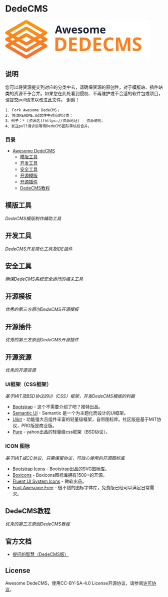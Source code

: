 
#    DedeCMS
![Awesome-DedeCMS](/resources/awesome-logo.png)

## 说明
您可以将资源提交到对应的分类中去，请确保资源的原创性，对于模版站、插件站类的资源不予合并。如果您在此处看到侵权、不再维护或不合适的软件包或项目，请提交pull请求以改进此文件。 谢谢！


```
1. Fork Awesome DedeCMS；
2. 修改README.md文件中对应的分类；
3、例子：* [资源名](https://资源地址) - 资源说明.
4、发送pull请求后等待DedeCMS团队审核后合并。
```


### 目录

- [Awesome DedeCMS](#awesome-dedecms)
    - [模版工具](#模版工具)
    - [开发工具](#开发工具)
    - [安全工具](#安全工具)
    - [开源模版](#开源模版)
    - [开源插件](#开源插件)
    - [DedeCMS教程](#DedeCMS教程)

## 模版工具

*DedeCMS模版制作辅助工具*




## 开发工具

*DedeCMS开发简化工具及IDE插件*


## 安全工具

*确保DedeCMS系统安全运行的相关工具*


## 开源模板

*优秀的第三方原创DedeCMS开源模板*


## 开源插件

*优秀的第三方原创DedeCMS开源插件*

## 开源资源
*优秀的开源资源*

### UI框架（CSS框架）
*基于MIT及BSD协议的UI（CSS）框架，开发DedeCMS模版的利器*
* [Bootstrap](https://github.com/twbs/bootstrap) - 这个不需要介绍了吧？推特出品。
* [Semantic UI](https://github.com/Semantic-Org/Semantic-UI) - Semantic 是一个为主题化而设计的UI框架。
* [Uikit](https://github.com/uikit/uikit) - 功能强大且组件丰富的轻量级框架，自带图标库。社区版是基于MIT协议，PRO版是商业版。
* [Pure](https://github.com/pure-css/pure) - yahoo出品的轻量级css框架（BSD协议）。

### ICON 图标
*基于MIT或CC协议，只需保留协议，可放心使用的开源图标库*
* [Bootstrap Icons](https://github.com/twbs/icons) - Bootstrap出品的SVG图标库。
* [Boxicons](https://github.com/atisawd/boxicons) - Boxicons图标库拥有1500+的开源。
* [Fluent UI System Icons](https://github.com/microsoft/fluentui-system-icons) - 微软出品。
* [Font Awesome Free](https://github.com/FortAwesome/Font-Awesome) - 很不错的图标字体库，免费版已经可以满足日常需求。


## DedeCMS教程

*优秀的第三方原创DedeCMS教程*

## 官方文档
- [提问的智慧（DedeCMS版）](/article/提问的智慧.md)



## License
Awesome DedeCMS，使用CC-BY-SA-4.0 License开源协议，请参阅[许可协议](/license.txt)。
